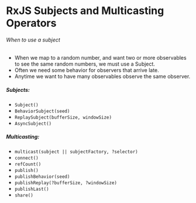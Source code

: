 # RxJS Subjects and Multicasting Operators

###### When to use a subject
- When we map to a random number, and want two or more observables to see the same random numbers, we must use a Subject.
- Often we need some behavior for observers that arrive late.
- Anytime we want to have many observables observe the same observer.

##### Subjects:
- ``Subject()``
- ``BehaviorSubject(seed)``
- ``ReplaySubject(bufferSize, windowSize)``
- ``AsyncSubject()``

##### Multicasting:
- ``multicast(subject || subjectFactory, ?selector)``
- ``connect()``
- ``refCount()``
- ``publish()``
- ``publishBehavior(seed)``
- ``publishReplay(?bufferSize, ?windowSize)``
- ``publishLast()``
- ``share()``
